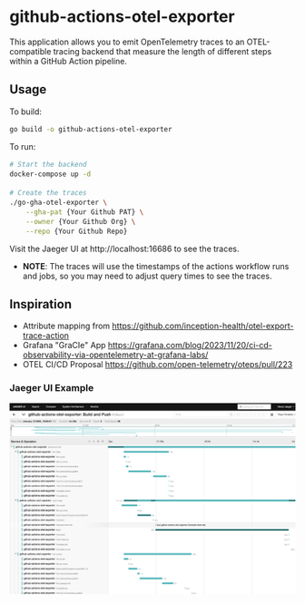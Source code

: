 # github-actions-otel-exporter

This application allows you to emit OpenTelemetry traces to an OTEL-compatible tracing backend that measure the length of different steps within a GitHub Action pipeline.

## Usage

To build:

```bash
go build -o github-actions-otel-exporter
```

To run:

```bash
# Start the backend
docker-compose up -d

# Create the traces
./go-gha-otel-exporter \
    --gha-pat {Your Github PAT} \
    --owner {Your Github Org} \
    --repo {Your Github Repo}
```

Visit the Jaeger UI at http://localhost:16686 to see the traces.

* **NOTE**: The traces will use the timestamps of the actions workflow runs and jobs, so you may need to adjust query times to see the traces.

## Inspiration

* Attribute mapping from https://github.com/inception-health/otel-export-trace-action
* Grafana "GraCIe" App https://grafana.com/blog/2023/11/20/ci-cd-observability-via-opentelemetry-at-grafana-labs/
* OTEL CI/CD Proposal https://github.com/open-telemetry/oteps/pull/223

### Jaeger UI Example

![Jaeger UI](assets/jaeger-ui.png)

